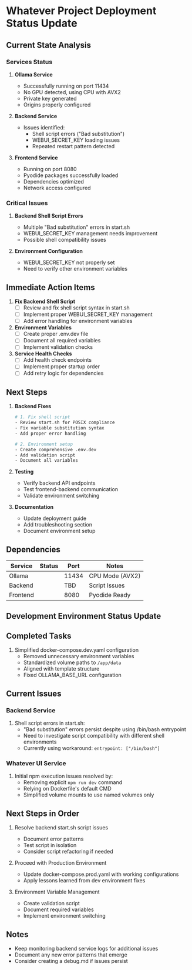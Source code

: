 # Whatever Project Deployment Status Update

## Current State Analysis

### Services Status

1. **Ollama Service** 
   - Successfully running on port 11434
   - No GPU detected, using CPU with AVX2
   - Private key generated
   - Origins properly configured

2. **Backend Service** 
   - Issues identified:
     - Shell script errors ("Bad substitution")
     - WEBUI_SECRET_KEY loading issues
     - Repeated restart pattern detected

3. **Frontend Service** 
   - Running on port 8080
   - Pyodide packages successfully loaded
   - Dependencies optimized
   - Network access configured

### Critical Issues

1. **Backend Shell Script Errors**
   - Multiple "Bad substitution" errors in start.sh
   - WEBUI_SECRET_KEY management needs improvement
   - Possible shell compatibility issues

2. **Environment Configuration**
   - WEBUI_SECRET_KEY not properly set
   - Need to verify other environment variables

## Immediate Action Items

1. **Fix Backend Shell Script**
   - [ ] Review and fix shell script syntax in start.sh
   - [ ] Implement proper WEBUI_SECRET_KEY management
   - [ ] Add error handling for environment variables

2. **Environment Variables**
   - [ ] Create proper .env.dev file
   - [ ] Document all required variables
   - [ ] Implement validation checks

3. **Service Health Checks**
   - [ ] Add health check endpoints
   - [ ] Implement proper startup order
   - [ ] Add retry logic for dependencies

## Next Steps

1. **Backend Fixes**
   ```bash
   # 1. Fix shell script
   - Review start.sh for POSIX compliance
   - Fix variable substitution syntax
   - Add proper error handling

   # 2. Environment setup
   - Create comprehensive .env.dev
   - Add validation script
   - Document all variables
   ```

2. **Testing**
   - Verify backend API endpoints
   - Test frontend-backend communication
   - Validate environment switching

3. **Documentation**
   - Update deployment guide
   - Add troubleshooting section
   - Document environment setup

## Dependencies

| Service | Status | Port | Notes |
|---------|--------|------|-------|
| Ollama  |     | 11434| CPU Mode (AVX2) |
| Backend |     | TBD  | Script Issues |
| Frontend|     | 8080 | Pyodide Ready |

## Development Environment Status Update

## Completed Tasks
1. Simplified docker-compose.dev.yaml configuration
   - Removed unnecessary environment variables
   - Standardized volume paths to `/app/data`
   - Aligned with template structure
   - Fixed OLLAMA_BASE_URL configuration

## Current Issues

### Backend Service
1. Shell script errors in start.sh:
   - "Bad substitution" errors persist despite using /bin/bash entrypoint
   - Need to investigate script compatibility with different shell environments
   - Currently using workaround: `entrypoint: ["/bin/bash"]`

### Whatever UI Service
1. Initial npm execution issues resolved by:
   - Removing explicit `npm run dev` command
   - Relying on Dockerfile's default CMD
   - Simplified volume mounts to use named volumes only

## Next Steps in Order
1. Resolve backend start.sh script issues
   - Document error patterns
   - Test script in isolation
   - Consider script refactoring if needed

2. Proceed with Production Environment
   - Update docker-compose.prod.yaml with working configurations
   - Apply lessons learned from dev environment fixes

3. Environment Variable Management
   - Create validation script
   - Document required variables
   - Implement environment switching

## Notes
- Keep monitoring backend service logs for additional issues
- Document any new error patterns that emerge
- Consider creating a debug.md if issues persist
